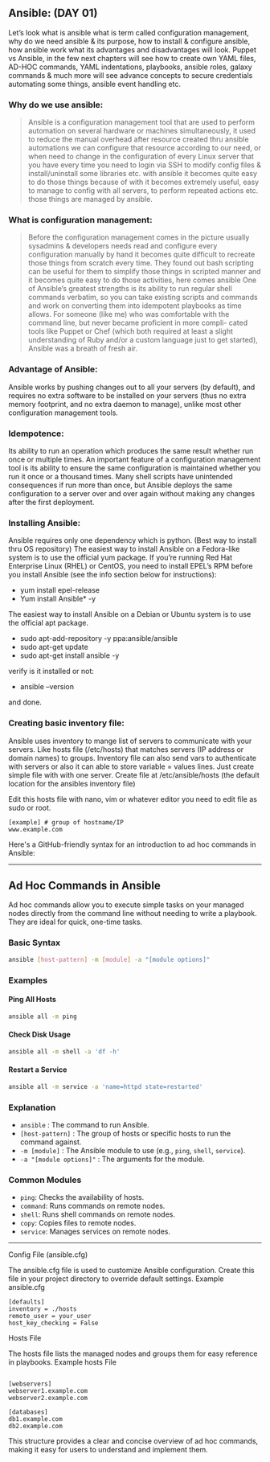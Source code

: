 ## Ansible: (DAY 01)

Let’s look what is ansible what is term called configuration management, why do we need ansible & its purpose, how to install & configure ansible, how ansible work what its advantages and disadvantages will look. Puppet vs Ansible, in the few next chapters will see how to create own YAML files, AD-HOC commands, YAML indentations, playbooks, ansible roles, galaxy commands & much more will see advance concepts to secure credentials automating some things, ansible event handling etc.

### Why do we use ansible:
>	Ansible is a configuration management tool that are used to perform automation on several hardware or machines simultaneously, it used to reduce the manual overhead after resource created thru ansible automations we can configure that resource according to our need, or when need to change in the configuration of every Linux server that you have every time you need to login via SSH to modify config files & install/uninstall some libraries etc. with ansible it becomes quite easy to do those things because of with it becomes extremely useful, easy to manage to config with all servers, to perform repeated actions etc. those things are managed by ansible.

### What is configuration management:
>	Before the configuration management comes in the picture usually sysadmins & developers needs read and configure every configuration manually by hand it becomes quite difficult to recreate those things from scratch every time. They found out bash scripting can be useful for them to simplify those things in scripted manner and it becomes quite easy to do those activities, here comes ansible One of Ansible’s greatest strengths is its ability to run regular shell commands verbatim, so you can take existing scripts and commands and work on converting them into idempotent playbooks as time allows. For someone (like me) who was comfortable with the command line, but never became proficient in more compli- cated tools like Puppet or Chef (which both required at least a slight understanding of Ruby and/or a custom language just to get started), Ansible was a breath of fresh air.  

### Advantage of Ansible:
Ansible works by pushing changes out to all your servers (by default), and requires no extra software to be installed on your servers (thus no extra memory footprint, and no extra daemon to manage), unlike most other configuration management tools.

### Idempotence:
Its ability to run an operation which produces the same result whether run once or multiple times. 
An important feature of a configuration management tool is its ability to ensure the same configuration is maintained whether you run it once or a thousand times. Many shell scripts have unintended consequences if run more than once, but Ansible deploys the same configuration to a server over and over again without making any changes after the first deployment.

### Installing Ansible:
Ansible requires only one dependency which is python. (Best way to install thru OS repository)
The easiest way to install Ansible on a Fedora-like system is to use the official yum package. If you’re running Red Hat Enterprise Linux (RHEL) or CentOS, you need to install EPEL’s RPM before you install Ansible (see the info section below for instructions):
-	yum install epel-release
-	Yum install Ansible* -y


The easiest way to install Ansible on a Debian or Ubuntu system is to use the official apt package.
-	sudo apt-add-repository -y ppa:ansible/ansible
-	sudo apt-get update
-	sudo apt-get install ansible -y


verify is it installed or not:
-	ansible –version


and done.

### Creating basic inventory file:
Ansible uses inventory to mange list of servers to communicate with your servers. Like hosts file (/etc/hosts) that matches servers (IP address or domain names) to groups. Inventory file can also send vars to authenticate with servers or also it can able to store variable = values lines. Just create simple file with with one server. Create file at /etc/ansible/hosts (the default location for the ansibles inventory file)

Edit this hosts file with nano, vim or whatever editor you need to edit file as sudo or root.
```
[example] # group of hostname/IP
www.example.com
```


Here's a GitHub-friendly syntax for an introduction to ad hoc commands in Ansible:


---

## Ad Hoc Commands in Ansible

Ad hoc commands allow you to execute simple tasks on your managed nodes directly from the command line without needing to write a playbook. They are ideal for quick, one-time tasks.

### Basic Syntax
```sh
ansible [host-pattern] -m [module] -a "[module options]"
```

### Examples

#### Ping All Hosts
```sh
ansible all -m ping
```

#### Check Disk Usage
```sh
ansible all -m shell -a 'df -h'
```

#### Restart a Service
```sh
ansible all -m service -a 'name=httpd state=restarted'
```

### Explanation
- `ansible` : The command to run Ansible.
- `[host-pattern]` : The group of hosts or specific hosts to run the command against.
- `-m [module]` : The Ansible module to use (e.g., `ping`, `shell`, `service`).
- `-a "[module options]"` : The arguments for the module.

### Common Modules
- `ping`: Checks the availability of hosts.
- `command`: Runs commands on remote nodes.
- `shell`: Runs shell commands on remote nodes.
- `copy`: Copies files to remote nodes.
- `service`: Manages services on remote nodes.

---

Config File (ansible.cfg)

The ansible.cfg file is used to customize Ansible configuration. Create this file in your project directory to override default settings.
Example ansible.cfg

```
[defaults]
inventory = ./hosts
remote_user = your_user
host_key_checking = False
```

Hosts File

The hosts file lists the managed nodes and groups them for easy reference in playbooks.
Example hosts File

```

[webservers]
webserver1.example.com
webserver2.example.com

[databases]
db1.example.com
db2.example.com
```

This structure provides a clear and concise overview of ad hoc commands, making it easy for users to understand and implement them.
